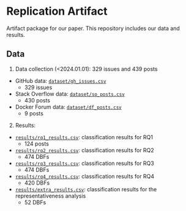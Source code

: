 # Replication Artifact

Artifact package for our paper. This repository includes our data and results. 

## Data
1. Data collection (<2024.01.01): 329 issues and 439 posts
  * GitHub data: [`dataset/gh_issues.csv`](dataset/gh_issues.csv)
    - 329 issues   
  * Stack Overflow data: [`dataset/so_posts.csv`](dataset/so_posts.csv)
    - 430 posts 
  * Docker Forum data: [`dataset/df_posts.csv`](dataset/df_posts.csv)
    - 9 posts 
2. Results:
  * [`results/rq1_results.csv`](results/rq1_results.csv): classification results for RQ1
    - 124 posts
  * [`results/rq2_results.csv`](results/rq2_results.csv): classification results for RQ2
    - 474 DBFs
  * [`results/rq3_results.csv`](results/rq3_results.csv): classification results for RQ3
    - 474 DBFs
  * [`results/rq4_results.csv`](results/rq4_results.csv): classification results for RQ4
    - 420 DBFs
  * [`results/extra_results.csv`](results/extra_results.csv): classification results for the representativeness analysis
    - 52 DBFs
